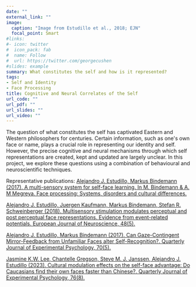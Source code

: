 ```yaml
---
date: ""
external_link: ""
image:
  caption: "Image from Estudillo et al., 2018; EJN"
  focal_point: Smart
#links:
#- icon: twitter
#  icon_pack: fab
#  name: Follow
#  url: https://twitter.com/georgecushen
#slides: example
summary: What constitutes the self and how is it represented?
tags:
- Self and Identity
- Face Processing
title: Cognitive and Neural Correlates of the Self
url_code: ""
url_pdf: ""
url_slides: ""
url_video: ""
---
```


The question of what constitutes the self has captivated Eastern and Western philosophers for centuries. Certain information, such as one's own face or name, plays a crucial role in representing our identity and self. However, the precise cognitive and neural mechanisms through which self representations are created, kept and updated are largely unclear. 
In this project, we explore these questions using a combination of behavioural and neuroscientific techniques.

Representative publications:
[Alejandro J. Estudillo, Markus Bindemann (2017). A multi-sensory system for self-face learning. In M. Bindemann & A. M Megreya. Face processing: Systems, disorders and cultural differences.](https://alejandro-estudillo.netlify.app/publication/estudillo-bindemann-2017a/)

[Alejandro J. Estudillo, Juergen Kaufmann, Markus Bindemann, Stefan R. Schweinberger (2018). Multisensory stimulation modulates perceptual and post perceptual face representations. Evidence from event-related potentials. European Journal of Neuroscience, 48(5).](https://alejandro-estudillo.netlify.app/publication/estudillo-et-al.-2018/)

[Alejandro J. Estudillo, Markus Bindemann (2017). Can Gaze-Contingent Mirror-Feedback from Unfamiliar Faces alter Self-Recognition?. Quarterly Journal of Experimental Psychology, 70(5).](https://alejandro-estudillo.netlify.app/publication/estudillo-bindemann-2017b/)

[Jasmine K.W. Lee, Chantelle Gregson, Steve M. J. Janssen, Alejandro J. Estudillo (2023). Cultural modulation effects on the self-face advantage: Do Caucasians find their own faces faster than Chinese?. Quarterly Journal of Experimental Psychology, 76(8).](https://alejandro-estudillo.netlify.app/publication/lee-et-al.-2023/)




